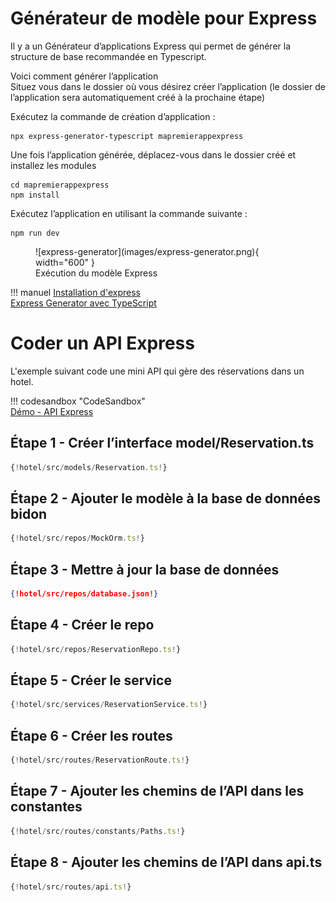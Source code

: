 # Générateur de modèle pour Express  

Il y a un Générateur d’applications Express qui permet de générer la structure de base recommandée en Typescript. 

Voici comment générer l’application  
Situez vous dans le dossier où vous désirez créer l’application (le dossier de l’application sera automatiquement créé à la prochaine étape)  

Exécutez la commande de création d’application :  

``` nodejsrepl title="console"
npx express-generator-typescript mapremierappexpress
```

Une fois l’application générée, déplacez-vous dans le dossier créé et installez les modules  

``` nodejsrepl title="console"
cd mapremierappexpress
npm install 
```

Exécutez l’application en utilisant la commande suivante :  

``` nodejsrepl title="console"
npm run dev 
```

<figure markdown>
  ![express-generator](images/express-generator.png){ width="600" }
  <figcaption>Exécution du modèle Express</figcaption>
</figure>

!!! manuel 
    [Installation d'express](https://expressjs.com/fr/starter/installing.html)  
    [Express Generator avec TypeScript](https://github.com/seanpmaxwell/express-generator-typescript)  

# Coder un API Express  

L'exemple suivant code une mini API qui gère des réservations dans un hotel.  

!!! codesandbox "CodeSandbox"  
    [Démo - API Express](https://codesandbox.io/p/sandbox/github/jaixan/developpementweb3/tree/main/code/hotel)  

## Étape 1 - Créer l’interface model/Reservation.ts  


``` ts title="model/Reservation.ts"
{!hotel/src/models/Reservation.ts!}

```

## Étape 2 - Ajouter le modèle à la base de données bidon 

``` ts title="repos/MockOrm.ts"
{!hotel/src/repos/MockOrm.ts!}

```

## Étape 3 - Mettre à jour la base de données  

``` json title="repos/database.json"  
{!hotel/src/repos/database.json!}
```  

## Étape 4 - Créer le repo  

``` ts title="repos/ReservationRepo.ts"  
{!hotel/src/repos/ReservationRepo.ts!}

```

## Étape 5 - Créer le service  

``` ts title="services/ReservationService.ts"
{!hotel/src/services/ReservationService.ts!}

```

## Étape 6 - Créer les routes  

``` ts title="routes/ReservationRoute.ts"
{!hotel/src/routes/ReservationRoute.ts!}

```

## Étape 7 - Ajouter les chemins de l’API dans les constantes  

``` ts title="routes/constants/Paths.ts"
{!hotel/src/routes/constants/Paths.ts!}

```

## Étape 8 - Ajouter les chemins de l’API dans api.ts  

``` ts title="routes/api.ts"
{!hotel/src/routes/api.ts!}

```